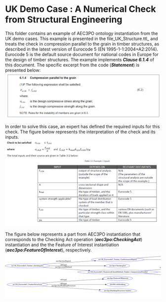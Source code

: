 # UK Demo Case : A Numerical Check from Structural Engineering

This folder contains an example of AEC3PO ontology instantiation from the UK demo cases. This example is presented in the file_UK_Structure.ttl_ and treats the check in compression parallel to the grain in timber structures, as described in the latest version of Eurocode 5 (EN 1995-1-1:2004+A2:2014). Eurocode 5 is the default source document for national codes in Europe for the design of timber structures.
The example implements _**Clause 6.1.4**_ of this document. The specific excerpt from the code (**_Statement_**) is presented below:
![UK-Document](Images/UK_Ex1.png) 

In order to solve this case, an expert has defined the required inputs for this check. The figure below represents the interpretation of the check and its inputs.  
![UK-Document](Images/UK_Ex1_Inputs.png) 

The figure below represents a part from AEC3PO instantiation that corresponds to the Checking Act operation (**_aec3po:CheckingAct_**) instantiation and the the Feature of Interest instantiation (**_aec3po:FeatureOfInterest_**), respectively.
![UK-Document](Images/UK_AEC3PO_Part.png) 


